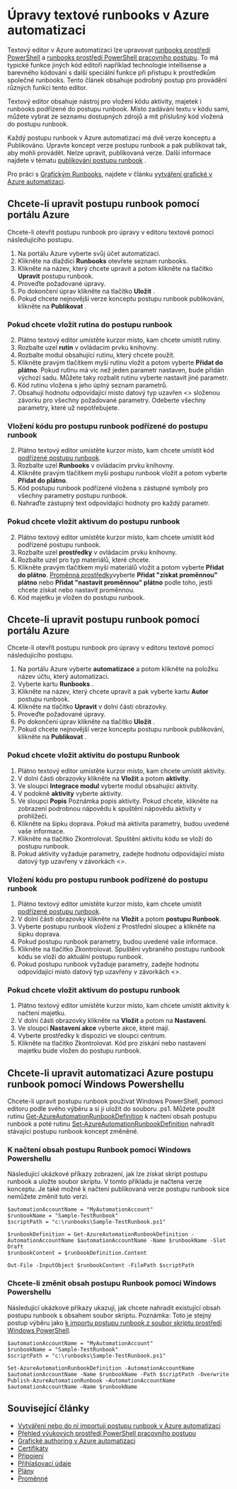 <properties 
    pageTitle="Úpravy textové runbooks v Azure automatizaci"
    description="Tento článek obsahuje různé postupy pro práci s prostředí PowerShell a pracovních postupů prostředí PowerShell runbooks v Azure automatizaci textového editoru."
    services="automation"
    documentationCenter=""
    authors="mgoedtel"
    manager="stevenka"
    editor="tysonn" />
<tags 
    ms.service="automation"
    ms.devlang="na"
    ms.topic="article"
    ms.tgt_pltfrm="na"
    ms.workload="infrastructure-services"
    ms.date="02/23/2016"
    ms.author="magoedte;bwren" />

# <a name="editing-textual-runbooks-in-azure-automation"></a>Úpravy textové runbooks v Azure automatizaci

Textový editor v Azure automatizaci lze upravovat [runbooks prostředí PowerShell](automation-runbook-types.md#powershell-runbooks) a [runbooks prostředí PowerShell pracovního postupu](automation-runbook-types.md#powershell-workflow-runbooks). To má typické funkce jiných kód editoři například technologie intellisense a barevného kódování s další speciální funkce při přístupu k prostředkům společné runbooks.  Tento článek obsahuje podrobný postup pro provádění různých funkcí tento editor.

Textový editor obsahuje nástroj pro vložení kódu aktivity, majetek i runbooks podřízené do postupu runbook. Místo zadávání textu v kódu sami, můžete vybrat ze seznamu dostupných zdrojů a mít příslušný kód vložená do postupu runbook.

Každý postupu runbook v Azure automatizaci má dvě verze konceptu a Publikováno. Upravte koncept verze postupu runbook a pak publikovat tak, aby mohli provádět. Nelze upravit, publikovaná verze. Další informace najdete v tématu [publikování postupu runbook](automation-creating-importing-runbook.md#publishing-a-runbook) .

Pro práci s [Grafickým Runbooks](automation-runbook-types.md#graphical-runbooks), najdete v článku [vytváření grafické v Azure automatizaci](automation-graphical-authoring-intro.md).

## <a name="to-edit-a-runbook-with-the-azure-portal"></a>Chcete-li upravit postupu runbook pomocí portálu Azure

Chcete-li otevřít postupu runbook pro úpravy v editoru textové pomocí následujícího postupu.

1. Na portálu Azure vyberte svůj účet automatizaci.
2. Klikněte na dlaždici **Runbooks** otevřete seznam runbooks.
3. Klikněte na název, který chcete upravit a potom klikněte na tlačítko **Upravit** postupu runbook.
6. Proveďte požadované úpravy.
7. Po dokončení úprav klikněte na tlačítko **Uložit** .
8. Pokud chcete nejnovější verze konceptu postupu runbook publikování, klikněte na **Publikovat** .

### <a name="to-insert-a-cmdlet-into-a-runbook"></a>Pokud chcete vložit rutina do postupu runbook

2. Plátno textový editor umístěte kurzor místo, kam chcete umístit rutiny.
3. Rozbalte uzel **rutin** v ovládacím prvku knihovny. 
3. Rozbalte modul obsahující rutinu, který chcete použít.
4. Klikněte pravým tlačítkem myši rutinu vložit a potom vyberte **Přidat do plátno**.  Pokud rutinu má víc než jeden parametr nastaven, bude přidán výchozí sadu.  Můžete taky rozbalit rutinu vyberte nastavit jiné parametr.
4. Kód rutinu vložena s jeho úplný seznam parametrů.
5. Obsahují hodnotu odpovídající místo datový typ uzavřen <> složenou závorku pro všechny požadované parametry.  Odeberte všechny parametry, které už nepotřebujete.

### <a name="to-insert-code-for-a-child-runbook-into-a-runbook"></a>Vložení kódu pro postupu runbook podřízené do postupu runbook

2. Plátno textový editor umístěte kurzor místo, kam chcete umístit kód [podřízené postupu runbook](automation-child-runbooks.md).
3. Rozbalte uzel **Runbooks** v ovládacím prvku knihovny. 
3. Klikněte pravým tlačítkem myši postupu runbook vložit a potom vyberte **Přidat do plátno**.
4. Kód postupu runbook podřízené vložena s zástupné symboly pro všechny parametry postupu runbook.
5. Nahraďte zástupný text odpovídající hodnoty pro každý parametr.

### <a name="to-insert-an-asset-into-a-runbook"></a>Pokud chcete vložit aktivum do postupu runbook

2. Plátno textový editor umístěte kurzor místo, kam chcete umístit kód podřízené postupu runbook.
3. Rozbalte uzel **prostředky** v ovládacím prvku knihovny. 
4. Rozbalte uzel pro typ materiálů, které chcete.
3. Klikněte pravým tlačítkem myši materiálů vložit a potom vyberte **Přidat do plátno**.  [Proměnná prostředky](automation-variables.md)vyberte **Přidat "získat proměnnou" plátno** nebo **Přidat "nastavit proměnnou" plátno** podle toho, jestli chcete získat nebo nastavit proměnnou.
4. Kód majetku je vložen do postupu runbook.



## <a name="to-edit-a-runbook-with-the-azure-portal"></a>Chcete-li upravit postupu runbook pomocí portálu Azure

Chcete-li otevřít postupu runbook pro úpravy v editoru textové pomocí následujícího postupu.

1. Na portálu Azure vyberte **automatizace** a potom klikněte na položku název účtu, který automatizaci.
2. Vyberte kartu **Runbooks** .
3. Klikněte na název, který chcete upravit a pak vyberte kartu **Autor** postupu runbook.
5. Klikněte na tlačítko **Upravit** v dolní části obrazovky.
6. Proveďte požadované úpravy.
7. Po dokončení úprav klikněte na tlačítko **Uložit** .
8. Pokud chcete nejnovější verze konceptu postupu runbook publikování, klikněte na **Publikovat** .

### <a name="to-insert-an-activity-into-a-runbook"></a>Pokud chcete vložit aktivitu do postupu Runbook

1. Plátno textový editor umístěte kurzor místo, kam chcete umístit aktivity.
1. V dolní části obrazovky klikněte na **Vložit** a potom **aktivity**.
1. Ve sloupci **Integrace modul** vyberte modul obsahující aktivity.
1. V podokně **aktivity** vyberte aktivity.
1. Ve sloupci **Popis** Poznámka popis aktivity. Pokud chcete, klikněte na zobrazení podrobnou nápovědu k spuštění nápovědu aktivity v prohlížeči.
1. Klikněte na šipku doprava.  Pokud má aktivita parametry, budou uvedené vaše informace.
1. Klikněte na tlačítko Zkontrolovat.  Spuštění aktivitu kódu se vloží do postupu runbook.
1. Pokud aktivity vyžaduje parametry, zadejte hodnotu odpovídající místo datový typ uzavřeny v závorkách <>.

### <a name="to-insert-code-for-a-child-runbook-into-a-runbook"></a>Vložení kódu pro postupu runbook podřízené do postupu runbook

1. Plátno textový editor umístěte kurzor místo, kam chcete umístit [podřízené postupu runbook](automation-child-runbooks.md).
2. V dolní části obrazovky klikněte na **Vložit** a potom **postupu Runbook**.
3. Vyberte postupu runbook vložení z Prostřední sloupec a klikněte na šipku doprava.
4. Pokud postupu runbook parametry, budou uvedené vaše informace.
5. Klikněte na tlačítko Zkontrolovat.  Spuštění vybraného postupu runbook kódu se vloží do aktuální postupu runbook.
7. Pokud postupu runbook vyžaduje parametry, zadejte hodnotu odpovídající místo datový typ uzavřeny v závorkách <>.

### <a name="to-insert-an-asset-into-a-runbook"></a>Pokud chcete vložit aktivum do postupu runbook

1. Plátno textový editor umístěte kurzor místo, kam chcete umístit aktivity k načtení majetku.
1. V dolní části obrazovky klikněte na **Vložit** a potom na **Nastavení**.
1. Ve sloupci **Nastavení akce** vyberte akce, které mají.
1. Vyberte prostředky k dispozici ve sloupci centrum.
1. Klikněte na tlačítko Zkontrolovat.  Kód pro získání nebo nastavení majetku bude vložen do postupu runbook.



## <a name="to-edit-an-azure-automation-runbook-using-windows-powershell"></a>Chcete-li upravit automatizaci Azure postupu runbook pomocí Windows Powershellu

Chcete-li upravit postupu runbook používat Windows PowerShell, pomocí editoru podle svého výběru a si ji uložit do souboru .ps1. Můžete použít rutinu [Get-AzureAutomationRunbookDefinition](http://aka.ms/runbookauthor/cmdlet/getazurerunbookdefinition) k načtení obsah postupu runbook a poté rutinu [Set-AzureAutomationRunbookDefinition](http://aka.ms/runbookauthor/cmdlet/setazurerunbookdefinition) nahradit stávající postupu runbook koncept změněné.

### <a name="to-retrieve-the-contents-of-a-runbook-using-windows-powershell"></a>K načtení obsah postupu Runbook pomocí Windows Powershellu

Následující ukázkové příkazy zobrazení, jak lze získat skript postupu runbook a uložte soubor skriptu. V tomto příkladu je načtena verze konceptu. Je také možné k načtení publikovaná verze postupu runbook sice nemůžete změnit tuto verzi.

    $automationAccountName = "MyAutomationAccount"
    $runbookName = "Sample-TestRunbook"
    $scriptPath = "c:\runbooks\Sample-TestRunbook.ps1"
    
    $runbookDefinition = Get-AzureAutomationRunbookDefinition -AutomationAccountName $automationAccountName -Name $runbookName -Slot Draft
    $runbookContent = $runbookDefinition.Content

    Out-File -InputObject $runbookContent -FilePath $scriptPath

### <a name="to-change-the-contents-of-a-runbook-using-windows-powershell"></a>Chcete-li změnit obsah postupu Runbook pomocí Windows Powershellu

Následující ukázkové příkazy ukazují, jak chcete nahradit existující obsah postupu runbook s obsahem soubor skriptu. Poznámka: Toto je stejný postup výběru jako [k importu postupu runbook z soubor skriptu prostředí Windows PowerShell](../automation-creating-or-importing-a-runbook#ImportRunbookScriptPS).

    $automationAccountName = "MyAutomationAccount"
    $runbookName = "Sample-TestRunbook"
    $scriptPath = "c:\runbooks\Sample-TestRunbook.ps1"

    Set-AzureAutomationRunbookDefinition -AutomationAccountName $automationAccountName -Name $runbookName -Path $scriptPath -Overwrite
    Publish-AzureAutomationRunbook –AutomationAccountName $automationAccountName –Name $runbookName

## <a name="related-articles"></a>Související články

- [Vytváření nebo do ní importují postupu runbook v Azure automatizaci](automation-creating-importing-runbook.md)
- [Přehled výukových prostředí PowerShell pracovního postupu](automation-powershell-workflow.md)
- [Grafické authoring v Azure automatizaci](automation-graphical-authoring-intro.md)
- [Certifikáty](automation-certificates.md)
- [Připojení](automation-connections.md)
- [Přihlašovací údaje](automation-credentials.md)
- [Plány](automation-schedules.md)
- [Proměnné](automation-variables.md)